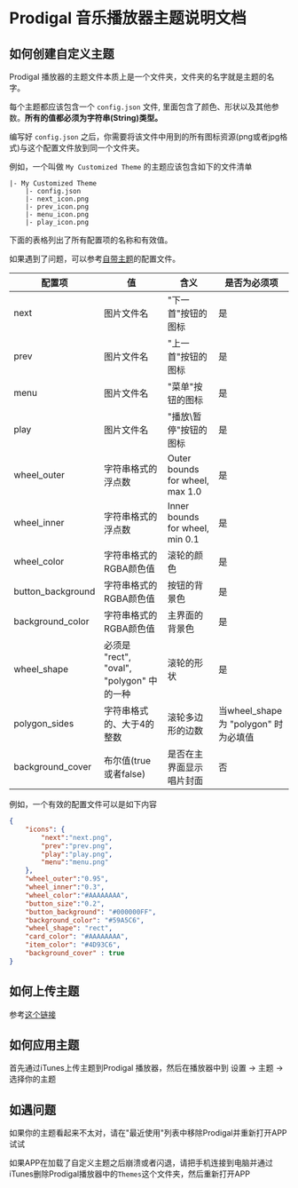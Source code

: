 # Prodigal 音乐播放器主题说明文档

## 如何创建自定义主题

Prodigal 播放器的主题文件本质上是一个文件夹，文件夹的名字就是主题的名字。

每个主题都应该包含一个 `config.json` 文件, 里面包含了颜色、形状以及其他参数。**所有的值都必须为字符串(String)类型。**

编写好 `config.json` 之后，你需要将该文件中用到的所有图标资源(png或者jpg格式)与这个配置文件放到同一个文件夹。

例如，一个叫做 `My Customized Theme` 的主题应该包含如下的文件清单

```
|- My Customized Theme
    |- config.json
    |- next_icon.png
    |- prev_icon.png
    |- menu_icon.png
    |- play_icon.png
```

下面的表格列出了所有配置项的名称和有效值。

如果遇到了问题，可以参考[自带主题](https://github.com/SpongeBobSun/Prodigal-iOS/blob/master/Themes/Provided%20by%20Developer.zip)的配置文件。



| 配置项            | 值                                        | 含义                            | 是否为必须项                          |
| ----------------- | ----------------------------------------- | ------------------------------- | ------------------------------------- |
| next              | 图片文件名                                | "下一首"按钮的图标              | 是                                    |
| prev              | 图片文件名                                | "上一首"按钮的图标              | 是                                    |
| menu              | 图片文件名                                | "菜单"按钮的图标                | 是                                    |
| play              | 图片文件名                                | "播放\暂停"按钮的图标           | 是                                    |
| wheel_outer       | 字符串格式的浮点数                        | Outer bounds for wheel, max 1.0 | 是                                    |
| wheel_inner       | 字符串格式的浮点数                        | Inner bounds for wheel, min 0.1 | 是                                    |
| wheel_color       | 字符串格式的RGBA颜色值                    | 滚轮的颜色                      | 是                                    |
| button_background | 字符串格式的RGBA颜色值                    | 按钮的背景色                    | 是                                    |
| background_color  | 字符串格式的RGBA颜色值                    | 主界面的背景色                  | 是                                    |
| wheel_shape       | 必须是 "rect", "oval", "polygon" 中的一种 | 滚轮的形状                      | 是                                    |
| polygon_sides     | 字符串格式的、大于4的整数                 | 滚轮多边形的边数                | 当wheel_shape 为 "polygon" 时为必填值 |
| background_cover  | 布尔值(true或者false)                     | 是否在主界面显示唱片封面        | 否                                    |


例如，一个有效的配置文件可以是如下内容

```json
{
    "icons": {
        "next":"next.png",
        "prev":"prev.png",
        "play":"play.png",
        "menu":"menu.png"
    },
    "wheel_outer":"0.95",
    "wheel_inner":"0.3",
    "wheel_color":"#AAAAAAAA",
    "button_size":"0.2",
    "button_background": "#000000FF",
    "background_color": "#59A5C6",
    "wheel_shape": "rect",
    "card_color": "#AAAAAAAA",
    "item_color": "#4D93C6",
    "background_cover" : true
}
```

## 如何上传主题

参考[这个链接](https://github.com/SpongeBobSun/Prodigal-iOS/blob/master/MoreTheme.cn.md)

## 如何应用主题

首先通过iTunes上传主题到Prodigal 播放器，然后在播放器中到 设置 -> 主题 -> 选择你的主题

## 如遇问题

如果你的主题看起来不太对，请在"最近使用"列表中移除Prodigal并重新打开APP试试

如果APP在加载了自定义主题之后崩溃或者闪退，请把手机连接到电脑并通过iTunes删除Prodigal播放器中的`Themes`这个文件夹，然后重新打开APP

